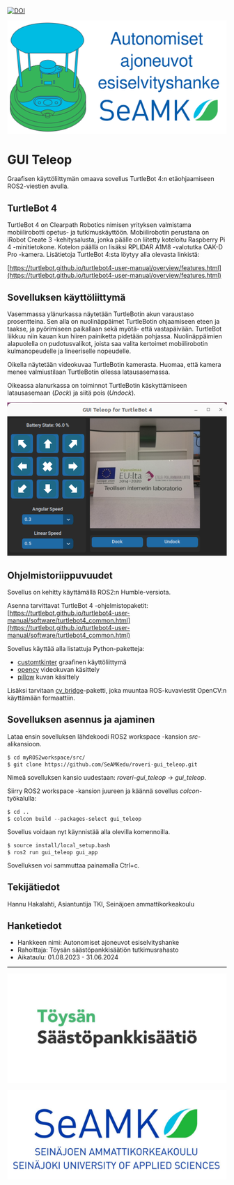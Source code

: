 [![DOI](https://zenodo.org/badge/813581462.svg)](https://zenodo.org/doi/10.5281/zenodo.11609797)

![roveri](/images/roveri.svg)

# GUI Teleop

Graafisen käyttöliittymän omaava sovellus TurtleBot 4:n etäohjaamiseen ROS2-viestien avulla.

## TurtleBot 4

TurtleBot 4 on Clearpath Robotics nimisen yrityksen valmistama mobiilirobotti opetus- ja tutkimuskäyttöön. Mobiilirobotin perustana on iRobot Create 3 -kehitysalusta, jonka päälle on liitetty koteloitu Raspberry Pi 4 -minitietokone. Kotelon päällä on lisäksi RPLIDAR A1M8 -valotutka OAK-D Pro -kamera. Lisätietoja TurtleBot 4:sta löytyy alla olevasta linkistä:

[https://turtlebot.github.io/turtlebot4-user-manual/overview/features.html](https://turtlebot.github.io/turtlebot4-user-manual/overview/features.html)

## Sovelluksen käyttöliittymä

Vasemmassa ylänurkassa näytetään TurtleBotin akun varaustaso prosentteina. Sen alla on nuolinäppäimet TurtleBotin ohjaamiseen eteen ja taakse, ja pyörimiseen paikallaan sekä myötä- että vastapäivään. TurtleBot liikkuu niin kauan kun hiiren painiketta pidetään pohjassa.
Nuolinäppäimien alapuolella on pudotusvalikot, joista saa valita kertoimet mobiilirobotin kulmanopeudelle ja lineeriselle nopeudelle.

Oikella näytetään videokuvaa TurtleBotin kamerasta. Huomaa, että kamera menee valmiustilaan TurtleBotin ollessa latausasemassa.

Oikeassa alanurkassa on toiminnot TurtleBotin käskyttämiseen latausasemaan (*Dock*) ja siitä pois (*Undock*).

![gui](/images/gui.png)

## Ohjelmistoriippuvuudet

Sovellus on kehitty käyttämällä ROS2:n Humble-versiota.

Asenna tarvittavat TurtleBot 4 -ohjelmistopaketit:
[https://turtlebot.github.io/turtlebot4-user-manual/software/turtlebot4_common.html](https://turtlebot.github.io/turtlebot4-user-manual/software/turtlebot4_common.html)

Sovellus käyttää alla listattuja Python-paketteja:
* [customtkinter](https://pypi.org/project/customtkinter/) graafinen käyttöliittymä
* [opencv](https://pypi.org/project/opencv-python/) videokuvan käsittely
* [pillow](https://pypi.org/project/pillow/) kuvan käsittely

Lisäksi tarvitaan [cv_bridge](https://index.ros.org/p/cv_bridge/)-paketti, joka muuntaa ROS-kuvaviestit OpenCV:n käyttämään formaattiin.


## Sovelluksen asennus ja ajaminen

Lataa ensin sovelluksen lähdekoodi ROS2 workspace -kansion *src*-alikansioon.
```
$ cd myROS2workspace/src/
$ git clone https://github.com/SeAMKedu/roveri-gui_teleop.git
```

Nimeä sovelluksen kansio uudestaan: *roveri-gui_teleop* -> *gui_teleop*.

Siirry ROS2 workspace -kansion juureen ja käännä sovellus *colcon*-työkalulla:
```
$ cd ..
$ colcon build --packages-select gui_teleop
```

Sovellus voidaan nyt käynnistää alla olevilla komennoilla.
```
$ source install/local_setup.bash
$ ros2 run gui_teleop gui_app
```

Sovelluksen voi sammuttaa painamalla Ctrl+c.

## Tekijätiedot

Hannu Hakalahti, Asiantuntija TKI, Seinäjoen ammattikorkeakoulu

## Hanketiedot

* Hankkeen nimi: Autonomiset ajoneuvot esiselvityshanke
* Rahoittaja: Töysän säästöpankkisäätiön tutkimusrahasto
* Aikataulu: 01.08.2023 - 31.06.2024
---
![rahoittajan_logo](/images/toysan_sp_saatio.jpg)

![seamk_logo](/images/SEAMK.jpg)
